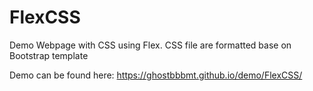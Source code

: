 # FlexCSS
Demo Webpage with CSS using Flex.
CSS file are formatted base on Bootstrap template

Demo can be found here: https://ghostbbbmt.github.io/demo/FlexCSS/
